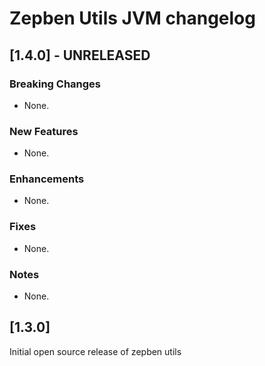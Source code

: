 # Zepben Utils JVM changelog

## [1.4.0] - UNRELEASED

### Breaking Changes
* None.

### New Features
* None.

### Enhancements
* None.

### Fixes
* None.

### Notes
* None.

## [1.3.0]

Initial open source release of zepben utils
